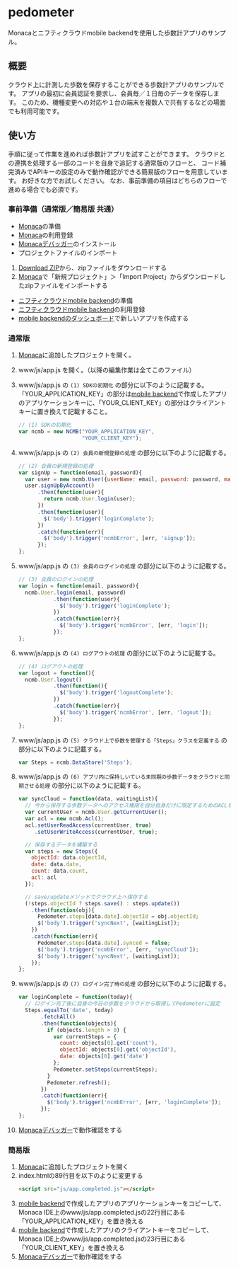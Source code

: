 # pedometer
Monacaとニフティクラウドmobile backendを使用した歩数計アプリのサンプル。

## 概要

クラウド上に計測した歩数を保存することができる歩数計アプリのサンプルです。
アプリの最初に会員認証を要求し、会員毎／１日毎のデータを保存します。
このため、機種変更への対応や１台の端末を複数人で共有するなどの場面でも利用可能です。

## 使い方

手順に従って作業を進めれば歩数計アプリを試すことができます。
クラウドとの連携を処理する一部のコードを自身で追記する通常版のフローと、
コード補完済みでAPIキーの設定のみで動作確認ができる簡易版のフローを用意しています。
お好きな方でお試しください。
なお、事前準備の項目はどちらのフローで進める場合でも必須です。

### 事前準備（通常版／簡易版 共通）

* [Monaca](https://ja.monaca.io/)の準備
 * [Monaca](https://ja.monaca.io/)の利用登録
 * [Monacaデバッガー](https://ja.monaca.io/debugger.html)のインストール
 * プロジェクトファイルのインポート
  1. [Download ZIP](https://github.com/ndyuya/pedometer/archive/master.zip)から、zipファイルをダウンロードする
  1. [Monaca](https://ja.monaca.io/)で「新規プロジェクト」＞「Import Project」からダウンロードしたzipファイルをインポートする
* [ニフティクラウドmobile backend](http://mb.cloud.nifty.com/)の準備
 * [ニフティクラウドmobile backend](http://mb.cloud.nifty.com/)の利用登録
 * [mobile backendのダッシュボード](https://console.mb.cloud.nifty.com/)で新しいアプリを作成する

### 通常版

1. [Monaca](https://ja.monaca.io/)に追加したプロジェクトを開く。
1. www/js/app.js を開く。（以降の編集作業は全てこのファイル）
1. www/js/app.js の `(1) SDKの初期化` の部分に以下のように記載する。「YOUR_APPLICATION_KEY」の部分は[mobile backend](https://console.mb.cloud.nifty.com/)で作成したアプリのアプリケーションキーに、「YOUR_CLIENT_KEY」の部分はクライアントキーに置き換えて記載すること。
   ```javascript
   // (1) SDKの初期化
   var ncmb = new NCMB("YOUR_APPLICATION_KEY",
                       "YOUR_CLIENT_KEY");
   ```

1. www/js/app.js の `(2) 会員の新規登録の処理` の部分に以下のように記載する。
   ```javascript
   // (2) 会員の新規登録の処理
   var signUp = function(email, password){
     var user = new ncmb.User({userName: email, password: password, mailAddress: email});
     user.signUpByAccount()
         .then(function(user){
           return ncmb.User.login(user);
         })
         .then(function(user){
           $('body').trigger('loginComplete');
         })
         .catch(function(err){
           $('body').trigger('ncmbError', [err, 'signup']);
         });
   };
   ```

1. www/js/app.js の `(3) 会員のログインの処理` の部分に以下のように記載する。
   ```javascript
   // (3) 会員のログインの処理
   var login = function(email, password){
     ncmb.User.login(email, password)
              .then(function(user){
                $('body').trigger('loginComplete');
              })
              .catch(function(err){
                $('body').trigger('ncmbError', [err, 'login']);
              });
   };
   ```

1. www/js/app.js の `(4) ログアウトの処理` の部分に以下のように記載する。
   ```javascript
   // (4) ログアウトの処理
   var logout = function(){
     ncmb.User.logout()
              .then(function(){
                $('body').trigger('logoutComplete');
              })
              .catch(function(err){
                $('body').trigger('ncmbError', [err, 'logout']);
              });
   };
   ```

1. www/js/app.js の `(5) クラウド上で歩数を管理する「Steps」クラスを定義する` の部分に以下のように記載する。
   ```javascript
   var Steps = ncmb.DataStore('Steps');
   ```

1. www/js/app.js の `(6) アプリ内に保持しいている未同期の歩数データをクラウドと同期させる処理` の部分に以下のように記載する。
   ```javascript
   var syncCloud = function(data, waitingList){
     // 今から保存する歩数データへのアクセス権限を自分自身だけに限定するためのACLを作る
     var currentUser = ncmb.User.getCurrentUser();
     var acl = new ncmb.Acl();
     acl.setUserReadAccess(currentUser, true)
        .setUserWriteAccess(currentUser, true);

     // 保存するデータを構築する
     var steps = new Steps({
       objectId: data.objectId,
       date: data.date,
       count: data.count,
       acl: acl
     });

     // save/updateメソッドでクラウド上へ保存する
     (!steps.objectId ? steps.save() : steps.update())
       .then(function(obj){
         Pedometer.steps[data.date].objectId = obj.objectId;
         $('body').trigger('syncNext', [waitingList]);
       })
       .catch(function(err){
         Pedometer.steps[data.date].synced = false;
         $('body').trigger('ncmbError', [err, 'syncCloud']);
         $('body').trigger('syncNext', [waitingList]);
       });
   };
   ```

1. www/js/app.js の `(7) ログイン完了時の処理` の部分に以下のように記載する。
   ```javascript
   var loginComplete = function(today){
     // ログイン完了後に自身の今日の歩数をクラウドから取得してPedometerに設定
     Steps.equalTo('date', today)
          .fetchAll()
          .then(function(objects){
            if (objects.length > 0) {
              var currentSteps = {
                count: objects[0].get('count'),
                objectId: objects[0].get('objectId'),
                date: objects[0].get('date')
              };
              Pedometer.setSteps(currentSteps);
            }
            Pedometer.refresh();
          })
          .catch(function(err){
            $('body').trigger('ncmbError', [err, 'loginComplete']);
          });
   };
   ```

1. [Monacaデバッガー](https://ja.monaca.io/debugger.html)で動作確認をする

### 簡易版

1. [Monaca](https://ja.monaca.io/)に追加したプロジェクトを開く
1. index.htmlの89行目を以下のように変更する
   ```html
   <script src="js/app.completed.js"></script>
   ```
1. [mobile backend](https://console.mb.cloud.nifty.com/)で作成したアプリのアプリケーションキーをコピーして、Monaca IDE上のwww/js/app.completed.jsの22行目にある「YOUR_APPLICATION_KEY」を置き換える
1. [mobile backend](https://console.mb.cloud.nifty.com/)で作成したアプリのクライアントキーをコピーして、Monaca IDE上のwww/js/app.completed.jsの23行目にある「YOUR_CLIENT_KEY」を置き換える
1. [Monacaデバッガー](https://ja.monaca.io/debugger.html)で動作確認をする
